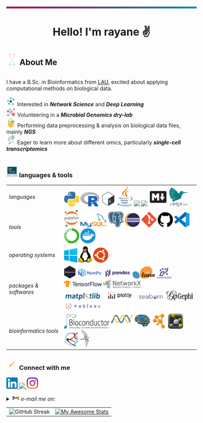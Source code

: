 <img src="images/band.png" width=100% height=5>

# <p align="center"> Hello! I'm rayane ✌️

<!-- ![visitors](https://visitor-badge.glitch.me/badge?page_id=raysas.raysas&left_color=green&right_color=red) -->

## <img src="images/bioinformatics.png" width=30 height=30> About Me



<!-- got it from https://img.icons8.com/?size=100&id=12383&format=png&color=000000 -->
<div style="display: flex; align-items: start;">

<div>

I have a B.Sc. in Bioinformatics from [LAU](https://www.lau.edu.lb/), excited about applying computational methods on biological data. 

<!-- <img src='' widt=> -->
<img src='./images/icons8-neural-network-100.png' width=25 height=25> Interested in ***Network Science*** and ***Deep Learning***   
<img src='./images/icons8-gene-64.png' width=25 height=25> Volunteering in a ***Microbial Genomics dry-lab***  
<img src='./images/data.png' width=25> Performing data preprocessing & analysis on biological data files, mainly ___NGS___  
<img src='./images/sc.png' width=25 height=25> Eager to learn more about different omics, particularly ___single-cell transcriptomics___  

</div>
<!-- 
<div>
<img src='./images/groot-wave.gif'>
</div> -->

</div>



### <img src="images/programming.png" width=30 height=30> languages & tools 

<div align="center">
<table>
    <tr>
        <td><i>languages</i></td>
        <td>
            <a href="https://www.python.org/" target="_blank"><img src="images/python.png" width=40></a>
            <a href="https://www.r-project.org/" target="_blank"><img src='images/R.png' width=50></a>
            <a href="https://www.gnu.org/software/bash/" target="_blank"><img src='images/bash.webp' width=40></a>
            <a href="https://www.java.com/" target="_blank"><img src='images/java.png' width=40></a>
            <a href="https://developer.mozilla.org/en-US/docs/Web/HTML" target="_blank"><img src="https://skillicons.dev/icons?i=html" /></a>
            <a href="https://developer.mozilla.org/en-US/docs/Web/CSS" target="_blank"><img src="https://skillicons.dev/icons?i=css" /></a>
            <a href="https://daringfireball.net/projects/markdown/" target="_blank"><img src='images/markdown.webp' width=50></a>
            <a href="https://www.latex-project.org/" target="_blank"><img src='images/latex.svg' width=50></a>
        </td>
    </tr>
    <tr>
        <td><i>tools</i></td>
        <td>
            <a href="https://jupyter.org/" target="_blank"><img src='images/jupyter.png' width=40></a>
            <a href="https://www.mysql.com/" target="_blank"><img src='./images/mysql.png' width=70></a>
            <a href="https://www.postgresql.org/" target="_blank"><img src='./images/postgresql.png' width=40></a>
            <a href="https://www.eclipse.org/" target="_blank"><img src='images/eclipse.svg' width=40></a>
            <a href="https://git-scm.com/" target="_blank"><img src='images/git.png' width=40></a>
            <a href="https://github.com/" target="_blank"><img src='images/github.png' width=40></a>
            <a href="https://code.visualstudio.com/" target="_blank"><img src='images/vscode.webp' width=40></a>
            <a href="https://www.anaconda.com/" target="_blank"><img src='images/conda.png' width=40></a>
            <a href="https://www.docker.com/" target="_blank"><img src='images/docker.png' width=40></a>
        </td>
    </tr>
    <tr>
        <td><i>operating systems</i></td>
        <td>
            <a href="https://www.microsoft.com/windows" target="_blank"><img src='./images/windows.png' width=35></a>
            <a href="https://www.linux.org/" target="_blank"><img src='./images/linux.png' width=35></a>
            <a href="https://ubuntu.com/" target="_blank"><img src='images/ubuntu.png' width=40></a>
        </td>
    </tr>
    <tr>
        <td><i>packages & softwares</i></td>
        <td>
            <a href="https://www.tidyverse.org/" target="_blank"><img src='images/tidyverse.png' width=30></a>
            <a href="https://numpy.org/" target="_blank"><img src="images/numpy.png" width=70></a>
            <a href="https://pandas.pydata.org/" target="_blank"><img src='./images/pandas.png' width=70></a>
            <a href="https://scikit-learn.org/" target="_blank"><img src='./images/sklearn.png' width=60></a>
            <a href="https://www.statsmodels.org/" target="_blank"><img src='./images/statsmodels-logo-v2.svg' width=40></a>
            <a href="https://www.tensorflow.org/" target="_blank"><img src="images/tensorflow.svg" width=100></a>
            <a href="https://networkx.github.io/" target="_blank"><img src="images/networkx.svg" width=100></a>
            <br>
            <a href="https://matplotlib.org/" target="_blank"><img src="images/matplotlib.svg" width=100></a>
            <a href="https://plotly.com/" target="_blank"><img src='./images/plotly.png' width=90></a>
            <a href="https://seaborn.pydata.org/" target="_blank"><img src='./images/seaborn.png' width=70></a>
            <a href="https://gephi.org/" target="_blank"><img src="images/gephi.png" width=70></a>
            <a href="https://www.tableau.com/" target="_blank"><img src="images/tableau.png" width=100></a>
        </td>
    </tr>
    <tr>
        <td><i>bioinformatics tools</i></td>
        <td>
            <a href="https://www.bioconductor.org/" target="_blank"><img src='images/biocondutor.png' width=120 height=40></a>
            <a href="https://biopython.org/" target="_blank"><img src="images/biopython.png" width=60></a>
            <a href="https://nipy.org/nibabel/" target="_blank"><img src="images/nibabel-logo.svg" width=40></a>
            <a href="https://cytoscape.org/" target="_blank"><img src="images/cytoscape.svg" width=40></a>
            <a href="https://pymol.org/2/" target="_blank"><img src='images/pymol.png' width=40></a>
            <a href="https://www.rbvi.ucsf.edu/chimerax/" target="_blank"><img src='images/chimeraX.svg' width=40></a>
            <a href="http://www.gromacs.org/" target="_blank"><img src='images/gromacs.gif' width=25></a>
        </td>
    </tr>
</table>
</div>
  
    
### <img src="images/icons8-paper-plane-48.png" width=30 height=30> Connect with me


<p align='left'> 
    <a href="https://www.linkedin.com/in/rayane-adam-a3ba9a224/">
        <img src='./images/linkedin.png' width=30 />
    </a>  
    <a href="https://x.com/rayanewithane">
        <img src='./images/X.avif' width=30 />
    </a>
    <a href="https://www.instagram.com/rayanewithane/">
        <img src='./images/instagram.png' width=30  />
    </a>
</p> 

<!-- <img src='./images/icons8-gmail-48.png' width=40>   -->

<details><summary><i> <img src='./images/icons8-gmail-48.png' width=20 height=15> e-mail me on:</i></summary>  
    <ul>
        <li><a href="mailto:rayane.s.adam@gmail.com">rayane.s.adam@gmail.com</a></li>
        <li><a href="mailto:rayane.adam@lau.edu">rayane.adam@lau.edu</a></li>
    </ul>
</details>

<table>
    <tr>
        <td align="center">
            <img src="https://streak-stats.demolab.com?user=raysas&theme=tokyonight" alt="GitHub Streak">
        </td>
        <td align="center">
            <a href="https://git.io/awesome-stats-card">
                <img src="https://awesome-github-stats.azurewebsites.net/user-stats/raysas?cardType=level&theme=tokyonight&preferLogin=true" alt="My Awesome Stats">
            </a>
        </td>
    </tr>
</table>

<!-- <p align='left'>
    <i>Reach out and connect with me on:</i>
</p>
<p align='center'>    
    <a href="https://www.instagram.com/rayanewithane/">
        <img src="https://skillicons.dev/icons?i=instagram" />
    </a>
    <a href="https://www.linkedin.com/in/rayane-adam-a3ba9a224/">
        <img src="https://skillicons.dev/icons?i=linkedin" />
    </a>
</p> -->